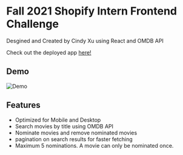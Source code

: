 # Fall 2021 Shopify Intern Frontend Challenge

Desgined and Created by Cindy Xu using React and OMDB API

Check out the deployed app [here!](https://c1ndyy.github.io/TheShoppies/)

## Demo

![Demo](./demo/demo.gif)

## Features

- Optimized for Mobile and Desktop
- Search movies by title using OMDB API
- Nominate movies and remove nominated movies
- pagination on search results for faster fetching
- Maximum 5 nominations. A movie can only be nominated once.
